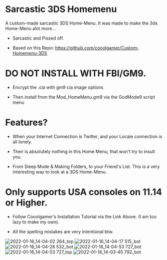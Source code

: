 # Sarcastic 3DS Homemenu
A custom-made sarcastic 3DS Home-Menu. It was made to make the 3ds Home-Menu alot more... 

- Sarcastic and Pissed off.

- Based on this Repo: https://github.com/cooolgamer/Custom-Homemenu-3DS

# DO NOT INSTALL WITH FBI/GM9.

- Encrypt the .cia with gm9 cia image options

- Then install from the Mod_HomeMenu.gm9 via the GodMode9 script menu

# Features?

- When your Internet Connection is Twitter, and your Locale connection is all lonely.

- Their is absolutely nothing in this Home Menu, that won't try to insult you.

- From Sleep Mode & Making Folders, to your Friend's List. This is a very interesting way to look at a 3DS Home-Menu.

# Only supports USA consoles on 11.14 or Higher.

- Follow Cooolgamer's Installation Tutorial via the Link Above. (I am too lazy to make my own).

- All the spelling mistakes are very intentional btw.

![2022-01-16_14-04-02 264_top](https://user-images.githubusercontent.com/78656905/149674386-c858138a-8e13-4a52-b2b5-01ddaea28149.jpg)
![2022-01-16_14-04-17 515_bot](https://user-images.githubusercontent.com/78656905/149674389-bed5b1d6-77c6-4f66-ba5b-c7e3b0ffc1c2.jpg)
![2022-01-16_14-04-28 532_bot](https://user-images.githubusercontent.com/78656905/149674392-a0efdccc-bb87-443d-b0de-902d1f89908f.jpg)
![2022-01-16_14-04-53 727_bot](https://user-images.githubusercontent.com/78656905/149674394-6fe9d114-c25d-4cf9-842c-5b011229605c.jpg)
![2022-01-16_14-04-53 727_top](https://user-images.githubusercontent.com/78656905/149674395-37c8ab69-15c5-4078-b3f6-df3fef7ed62c.jpg)
![2022-01-16_14-03-45 792_bot](https://user-images.githubusercontent.com/78656905/149674396-e64d69eb-b20d-41d2-b8b7-6a57a9e6ff27.jpg)
